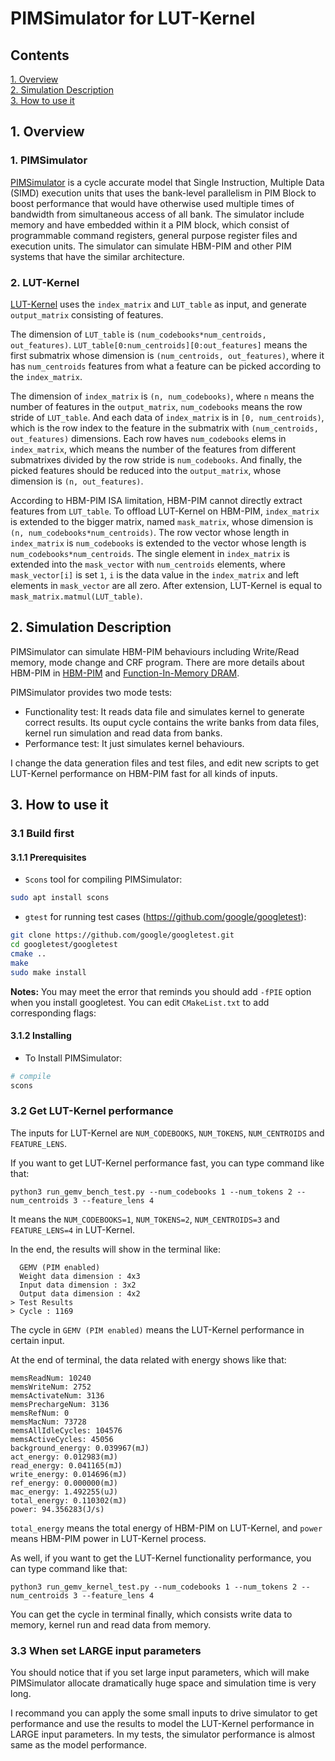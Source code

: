 # PIMSimulator for LUT-Kernel

## Contents

  [1. Overview](#1-overview)  
  [2. Simulation Description](#2-simulation-description)  
  [3. How to use it](#3-how-to-use-it)  

## 1. Overview

### 1. PIMSimulator
[PIMSimulator](https://github.com/SAITPublic/PIMSimulator) is a cycle accurate model that Single Instruction, Multiple Data (SIMD) execution units
that uses the bank-level parallelism in PIM Block to boost performance that would have otherwise used
multiple times of bandwidth from simultaneous access of all bank.
The simulator include memory and have embedded within it a PIM block, which consist of programmable
command registers, general purpose register files and execution units.
The simulator can simulate HBM-PIM and other PIM systems that have the similar architecture. 

### 2. LUT-Kernel
[LUT-Kernel](https://arxiv.org/abs/2302.03213) uses the `index_matrix` and `LUT_table` as input, and generate `output_matrix` consisting of features.

The dimension of `LUT_table` is `(num_codebooks*num_centroids, out_features)`. `LUT_table[0:num_centroids][0:out_features]` means the first submatrix whose dimension is `(num_centroids, out_features)`, where it has `num_centroids` features from what a feature can be picked according to the `index_matrix`. 

The dimension of `index_matrix` is `(n, num_codebooks)`, where `n` means the number of features in the `output_matrix`, `num_codebooks` means the row stride of `LUT_table`. And each data of `index_matrix` is in `[0, num_centroids)`, which is the row index to the feature in the submatrix with `(num_centroids, out_features)` dimensions. Each row haves `num_codebooks` elems in `index_matrix`, which means the number of the features from different submatrixes divided by the row stride is `num_codebooks`. And finally, the picked features should be reduced into the `output_matrix`,  whose dimension is `(n, out_features)`.

According to HBM-PIM ISA limitation, HBM-PIM cannot directly extract features from `LUT_table`. To offload LUT-Kernel on HBM-PIM, `index_matrix` is extended to the bigger matrix, named `mask_matrix`, whose dimension is `(n, num_codebooks*num_centroids)`. The row vector whose length in `index_matrix` is `num_codebooks` is extended to the vector whose length is `num_codebooks*num_centroids`. The single element in `index_matrix` is extended into the `mask_vector` with `num_centroids` elements, where `mask_vector[i]` is set `1`, `i` is the data value in the `index_matrix` and left elements in `mask_vector` are all zero. After extension, LUT-Kernel is equal to `mask_matrix.matmul(LUT_table)`.

## 2. Simulation Description

PIMSimulator can simulate HBM-PIM behaviours including Write/Read memory, mode change and CRF program. There are more details about HBM-PIM in [HBM-PIM](https://ieeexplore.ieee.org/abstract/document/9499894) and [Function-In-Memory DRAM](https://ieeexplore.ieee.org/abstract/document/9365862).

PIMSimulator provides two mode tests:
- Functionality test: It reads data file and simulates kernel to generate correct results. Its ouput cycle contains the write banks from data files, kernel run simulation and read data from banks. 
- Performance test: It just simulates kernel behaviours.

I change the data generation files and test files, and edit new scripts to get LUT-Kernel performance on HBM-PIM fast for all kinds of inputs.

## 3. How to use it

### 3.1 Build first

#### 3.1.1 Prerequisites
* `Scons` tool for compiling PIMSimulator:
```bash
sudo apt install scons
```
* `gtest` for running test cases (https://github.com/google/googletest):
```bash
git clone https://github.com/google/googletest.git
cd googletest/googletest
cmake ..
make
sudo make install
```

**Notes:** You may meet the error that reminds you should add `-fPIE` option when you install googletest. You can edit `CMakeList.txt` to add corresponding flags:

#### 3.1.2 Installing
* To Install PIMSimulator:
```bash
# compile
scons
```

### 3.2 Get LUT-Kernel performance
The inputs for LUT-Kernel are `NUM_CODEBOOKS`, `NUM_TOKENS`, `NUM_CENTROIDS` and `FEATURE_LENS`.

If you want to get LUT-Kernel performance fast, you can type command like that:

```
python3 run_gemv_bench_test.py --num_codebooks 1 --num_tokens 2 --num_centroids 3 --feature_lens 4
```
It means the `NUM_CODEBOOKS=1`, `NUM_TOKENS=2`, `NUM_CENTROIDS=3` and `FEATURE_LENS=4` in LUT-Kernel.

In the end, the results will show in the terminal like:
```
  GEMV (PIM enabled)
  Weight data dimension : 4x3
  Input data dimension : 3x2
  Output data dimension : 4x2
> Test Results 
> Cycle : 1169
```
The cycle in `GEMV (PIM enabled)` means the LUT-Kernel performance in certain input.

At the end of terminal, the data related with energy shows like that:
```
memsReadNum: 10240
memsWriteNum: 2752
memsActivateNum: 3136
memsPrechargeNum: 3136
memsRefNum: 0
memsMacNum: 73728
memsAllIdleCycles: 104576
memsActiveCycles: 45056
background_energy: 0.039967(mJ)
act_energy: 0.012983(mJ)
read_energy: 0.041165(mJ)
write_energy: 0.014696(mJ)
ref_energy: 0.000000(mJ)
mac_energy: 1.492255(uJ)
total_energy: 0.110302(mJ)
power: 94.356283(J/s)
```

`total_energy` means the total energy of HBM-PIM on LUT-Kernel, and `power` means HBM-PIM power in LUT-Kernel process.

As well, if you want to get the LUT-Kernel functionality performance, you can type command like that:
```
python3 run_gemv_kernel_test.py --num_codebooks 1 --num_tokens 2 --num_centroids 3 --feature_lens 4
```
You can get the cycle in terminal finally, which consists write data to memory, kernel run and read data from memory.

### 3.3 When set LARGE input parameters

You should notice that if you set large input parameters, which will make PIMSimulator allocate dramatically huge space and simulation time is very long.

I recommand you can apply the some small inputs to drive simulator to get performance and use the results to model the LUT-Kernel performance in LARGE input parameters. In my tests, the simulator performance is almost same as the model performance.